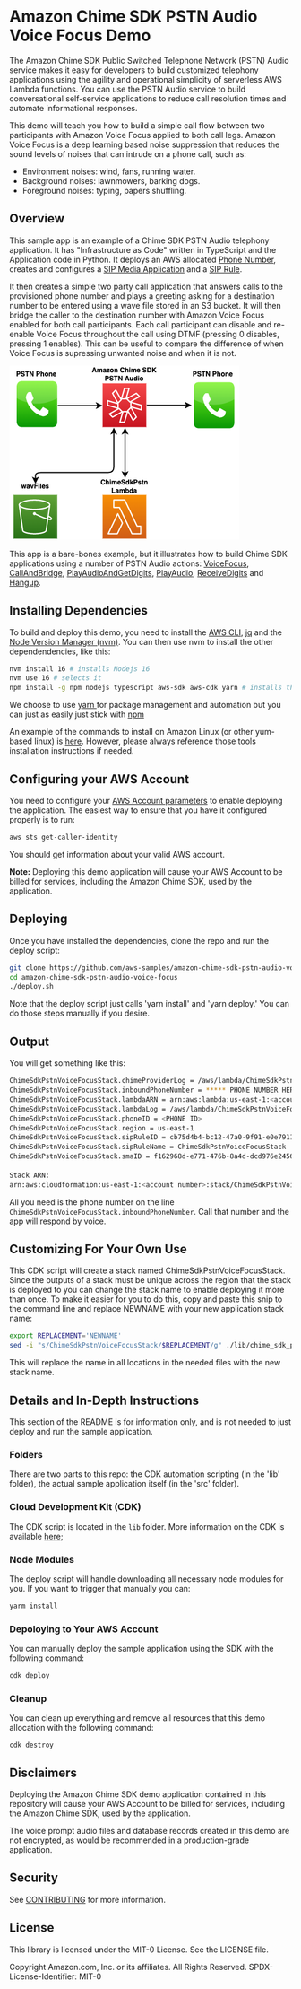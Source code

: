 # Amazon Chime SDK PSTN Audio Voice Focus Demo

The Amazon Chime SDK Public Switched Telephone Network (PSTN) Audio service makes it easy for developers to build customized telephony applications using the agility and operational simplicity of serverless AWS Lambda functions. You can use the PSTN Audio service to build conversational self-service applications to reduce call resolution times and automate informational responses.

This demo will teach you how to build a simple call flow between two participants with Amazon Voice Focus applied to both call legs. Amazon Voice Focus is a deep learning based noise suppression that reduces the sound levels of noises that can intrude on a phone call, such as:

- Environment noises: wind, fans, running water.
- Background noises: lawnmowers, barking dogs.
- Foreground noises: typing, papers shuffling.

## Overview

This sample app is an example of a Chime SDK PSTN Audio telephony application.  It has "Infrastructure as Code" written in TypeScript and the Application code in Python.  It deploys an AWS allocated [Phone Number](https://docs.aws.amazon.com/chime/latest/ag/phone-numbers.html), creates and configures a [SIP Media Application](https://docs.aws.amazon.com/chime/latest/ag/use-sip-apps.html) and a [SIP Rule](https://docs.aws.amazon.com/chime/latest/ag/manage-sip-applications.html).

It then creates a simple two party call application that answers calls to the provisioned phone number and plays a greeting asking for a destination number to be entered using a wave file stored in an S3 bucket. It will then bridge the caller to the destination number with Amazon Voice Focus enabled for both call participants. Each call participant can disable and re-enable Voice Focus throughout the call using DTMF (pressing 0 disables, pressing 1 enables). This can be useful to compare the difference of when Voice Focus is supressing unwanted noise and when it is not.

![Overview](/images/VoiceFocusDemo.png)

This app is a bare-bones example, but it illustrates how to build Chime SDK applications using a number of PSTN Audio actions: [VoiceFocus](https://docs.aws.amazon.com/chime/latest/dg/voicefocus.html), [CallAndBridge](https://docs.aws.amazon.com/chime/latest/dg/call-and-bridge.html), [PlayAudioAndGetDigits](https://docs.aws.amazon.com/chime/latest/dg/play-audio-get-digits.html), [PlayAudio](https://docs.aws.amazon.com/chime/latest/dg/play-audio.html), [ReceiveDigits](https://docs.aws.amazon.com/chime/latest/dg/listen-to-digits.html) and [Hangup]().  

## Installing Dependencies

To build and deploy this demo, you need to install the [AWS CLI](https://docs.aws.amazon.com/cli/latest/userguide/getting-started-install.html), [jq](https://stedolan.github.io/jq/download/) and the [Node Version Manager (nvm)](https://github.com/nvm-sh/nvm).  You can then use nvm to install the other dependendencies, like this:

```bash
nvm install 16 # installs Nodejs 16
nvm use 16 # selects it
npm install -g npm nodejs typescript aws-sdk aws-cdk yarn # installs the necessary modules
```

We choose to use [yarn ](https://classic.yarnpkg.com/lang/en/) for package management and automation but you can just as easily just stick with [npm](https://www.npmjs.com/)

An example of the commands to install on Amazon Linux (or other yum-based linux) is [here](SETUP-DEPS.md).  However, please always reference those tools installation instructions if needed.  

## Configuring your AWS Account

You need to configure your [AWS Account parameters](https://docs.aws.amazon.com/cli/latest/userguide/cli-chap-configure.html) to enable deploying the application.  The easiest way
to ensure that you have it configured properly is to run:

```bash
aws sts get-caller-identity
```

You should get information about your valid AWS account.

**Note:** Deploying this demo application will cause your AWS Account to be billed for services, including the Amazon Chime SDK, used by the application.

## Deploying

Once you have installed the dependencies, clone the repo and run the deploy script:

```bash
git clone https://github.com/aws-samples/amazon-chime-sdk-pstn-audio-voice-focus.git
cd amazon-chime-sdk-pstn-audio-voice-focus
./deploy.sh
```

Note that the deploy script just calls 'yarn install' and 'yarn deploy.'  You can do those steps manually if you desire.

## Output

You will get something like this:

```bash
ChimeSdkPstnVoiceFocusStack.chimeProviderLog = /aws/lambda/ChimeSdkPstnVoiceFocusStack-chimeSdkPstnProviderLambaEA22-SPQgqmeowDXXKU
ChimeSdkPstnVoiceFocusStack.inboundPhoneNumber = ***** PHONE NUMBER HERE *****
ChimeSdkPstnVoiceFocusStack.lambdaARN = arn:aws:lambda:us-east-1:<accountnumber>:function:ChimeSdkPstnVoiceFocusStack-ChimeSdkPstnLambda94XWQ76E-qxK8rrKqOrLV
ChimeSdkPstnVoiceFocusStack.lambdaLog = /aws/lambda/ChimeSdkPstnVoiceFocusStack-ChimeSdkPstnLambda94B9D26E-qxK8ssKqOrLV
ChimeSdkPstnVoiceFocusStack.phoneID = <PHONE ID>
ChimeSdkPstnVoiceFocusStack.region = us-east-1
ChimeSdkPstnVoiceFocusStack.sipRuleID = cb75d4b4-bc12-47a0-9f91-e0e79111dbce
ChimeSdkPstnVoiceFocusStack.sipRuleName = ChimeSdkPstnVoiceFocusStack
ChimeSdkPstnVoiceFocusStack.smaID = f162968d-e771-476b-8a4d-dcd976e24565

Stack ARN:
arn:aws:cloudformation:us-east-1:<account number>:stack/ChimeSdkPstnVoiceFocusStack/919XXe80-4712-45tt-1294-02afe776b4ef
```

All you need is the phone number on the line ```ChimeSdkPstnVoiceFocusStack.inboundPhoneNumber```.  Call that number and the app will respond by voice.

## Customizing For Your Own Use

This CDK script will create a stack named ChimeSdkPstnVoiceFocusStack.  Since the outputs of a stack must be unique across the region that the stack is deployed to you can change the stack name to enable deploying it more than once.  To make it easier for you to do this, copy and paste this snip to the command line and replace NEWNAME with your new application stack name:

```bash
export REPLACEMENT='NEWNAME'
sed -i "s/ChimeSdkPstnVoiceFocusStack/$REPLACEMENT/g" ./lib/chime_sdk_pstn_cdk-stack.ts ./bin/chime_sdk_pstn_cdk.ts Makefile
```
This will replace the name in all locations in the needed files with the new stack name.  

## Details and In-Depth Instructions

This section of the README is for information only, and is not needed to just deploy and run the sample application.  

### Folders

There are two parts to this repo: the CDK automation scripting (in the 'lib' folder), the actual sample application itself (in the 'src' folder).

### Cloud Development Kit (CDK)

The CDK script is located in the ```lib``` folder.  More information on the CDK is available [here](https://aws.amazon.com/cdk/);

### Node Modules

The deploy script will handle downloading all necessary node modules for you. If you want to trigger that manually you can:

```bash
yarm install
```
### Depoloying to Your AWS Account

You can manually deploy the sample application using the SDK with the following command:

```bash
cdk deploy
```
### Cleanup

You can clean up everything and remove all resources that this demo allocation with the following command:

```
cdk destroy
```

## Disclaimers

Deploying the Amazon Chime SDK demo application contained in this repository will cause your AWS Account to be billed for services, including the Amazon Chime SDK, used by the application.

The voice prompt audio files and database records created in this demo are not encrypted, as would be recommended in a production-grade application.  

## Security

See [CONTRIBUTING](CONTRIBUTING.md#security-issue-notifications) for more information.

## License

This library is licensed under the MIT-0 License. See the LICENSE file.

Copyright Amazon.com, Inc. or its affiliates. All Rights Reserved.
SPDX-License-Identifier: MIT-0

